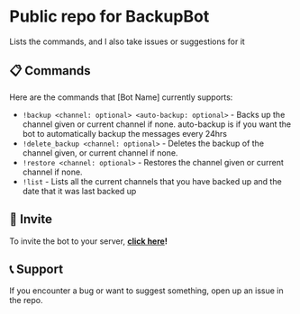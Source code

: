 # Public repo for BackupBot
Lists the commands, and I also take issues or suggestions for it

## 📋 Commands

Here are the commands that [Bot Name] currently supports:

- `!backup <channel: optional> <auto-backup: optional>` - Backs up the channel given or current channel if none. auto-backup is if you want the bot to automatically backup the messages every 24hrs
- `!delete_backup <channel: optional>` - Deletes the backup of the channel given, or current channel if none.
- `!restore <channel: optional>` - Restores the channel given or current channel if none.
- `!list` - Lists all the current channels that you have backed up and the date that it was last backed up

## 🎉 Invite

To invite the bot to your server, **[click here](https://github.com/Dawwa1/BackupBot-public)!**

## 📞 Support

If you encounter a bug or want to suggest something, open up an issue in the repo.
